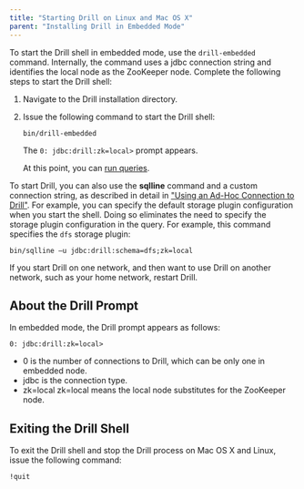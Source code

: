 ```yaml
---
title: "Starting Drill on Linux and Mac OS X"
parent: "Installing Drill in Embedded Mode"
---
```

To start the Drill shell in embedded mode, use the `drill-embedded` command. Internally, the command uses a jdbc connection string and identifies the local node as the ZooKeeper node. Complete the following steps to start the Drill shell:

1. Navigate to the Drill installation directory.

2. Issue the following command to start the Drill shell:

    `bin/drill-embedded`  

   The `0: jdbc:drill:zk=local>`  prompt appears. 

   At this point, you can [run queries]({{site.baseurl}}/docs/query-data).

To start Drill, you can also use the **sqlline** command and a custom connection string, as described in detail in ["Using an Ad-Hoc Connection to Drill"]({{site.baseurl}}/docs/starting-drill-in-distributed-mode/#using-an-ad-hoc-connection-to-drill). For example, you can specify the default storage plugin configuration when you start the shell. Doing so eliminates the need to specify the storage plugin configuration in the query. For example, this command specifies the `dfs` storage plugin:

`bin/sqlline –u jdbc:drill:schema=dfs;zk=local`

If you start Drill on one network, and then want to use Drill on another network, such as your home network, restart Drill.

## About the Drill Prompt

In embedded mode, the Drill prompt appears as follows:

`0: jdbc:drill:zk=local>`

* 0 is the number of connections to Drill, which can be only one in embedded node. 
* jdbc is the connection type.
* zk=local zk=local means the local node substitutes for the ZooKeeper node.

## Exiting the Drill Shell

To exit the Drill shell and stop the Drill process on Mac OS X and Linux, issue the following command:

`!quit`

